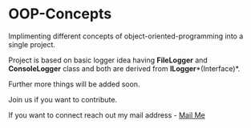 # OOP-Concepts

Implimenting different concepts of object-oriented-programming into a single project.

Project is based on basic logger idea having **FileLogger** and **ConsoleLogger** class and both are derived from **ILogger***(Interface)*.

Further more things will be added soon.

Join us if you want to contribute.

If you want to connect reach out my mail address - [Mail Me](abhishek.varde@gmail.com)